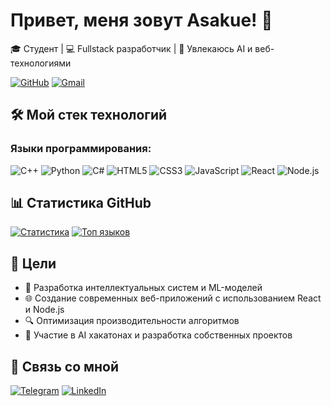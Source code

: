 # Привет, меня зовут Asakue! 👋

🎓 Студент | 💻 Fullstack разработчик | 🚀 Увлекаюсь AI и веб-технологиями

[![GitHub](https://img.shields.io/badge/GitHub-100000?style=for-the-badge&logo=github&logoColor=white)](https://github.com/asakue)
[![Gmail](https://img.shields.io/badge/Gmail-D14836?style=for-the-badge&logo=gmail&logoColor=white)](gurzhij.de@gs.donstu.ru)

## 🛠️ Мой стек технологий

### Языки программирования:
![C++](https://img.shields.io/badge/C++-00599C?style=for-the-badge&logo=c%2B%2B&logoColor=white)
![Python](https://img.shields.io/badge/Python-3776AB?style=for-the-badge&logo=python&logoColor=white)
![C#](https://img.shields.io/badge/C%23-239120?style=for-the-badge&logo=c-sharp&logoColor=white)
![HTML5](https://img.shields.io/badge/HTML5-E34F26?style=for-the-badge&logo=html5&logoColor=white)
![CSS3](https://img.shields.io/badge/CSS3-1572B6?style=for-the-badge&logo=css3&logoColor=white)
![JavaScript](https://img.shields.io/badge/JavaScript-323330?style=for-the-badge&logo=javascript&logoColor=F7DF1E)
![React](https://img.shields.io/badge/React-61DAFB?style=for-the-badge&logo=react&logoColor=black)
![Node.js](https://img.shields.io/badge/Node.js-339933?style=for-the-badge&logo=node.js&logoColor=white)


## 📊 Статистика GitHub

[![Статистика](https://github-readme-stats.vercel.app/api?username=asakue&show_icons=true&theme=radical)](https://github.com/asakue)
[![Топ языков](https://github-readme-stats.vercel.app/api/top-langs/?username=asakue&layout=compact&theme=radical)](https://github.com/asakue)

## 🎯 Цели
- 🧠 Разработка интеллектуальных систем и ML-моделей
- 🌐 Создание современных веб-приложений с использованием React и Node.js
- 🔍 Оптимизация производительности алгоритмов
- 🚀 Участие в AI хакатонах и разработка собственных проектов

## 🤝 Связь со мной
[![Telegram](https://img.shields.io/badge/Telegram-2CA5E0?style=for-the-badge&logo=telegram&logoColor=white)](https://t.me/asakueqq)
[![LinkedIn](https://img.shields.io/badge/LinkedIn-0077B5?style=for-the-badge&logo=linkedin&logoColor=white)](https://vk.com/asakueqq)
